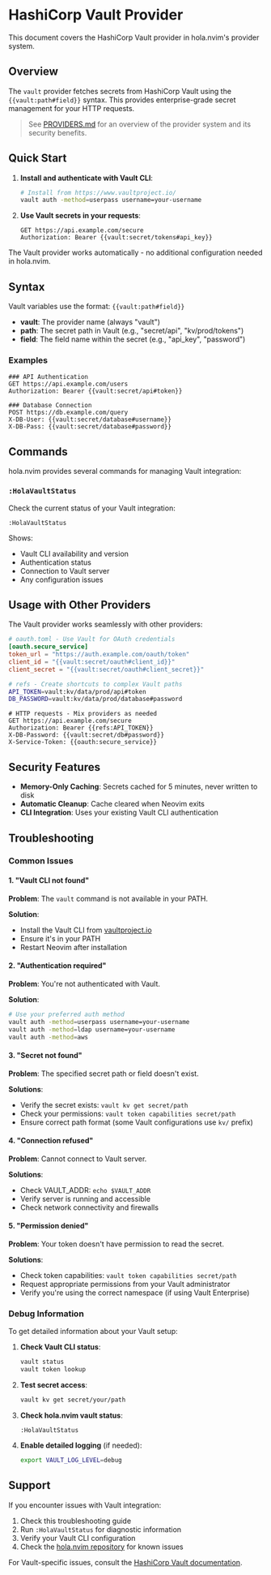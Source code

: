 # HashiCorp Vault Provider

This document covers the HashiCorp Vault provider in hola.nvim's provider system.

## Overview

The `vault` provider fetches secrets from HashiCorp Vault using the `{{vault:path#field}}` syntax. This provides enterprise-grade secret management for your HTTP requests.

> See [PROVIDERS.md](PROVIDERS.md) for an overview of the provider system and its security benefits.

## Quick Start

1. **Install and authenticate with Vault CLI**:
   ```bash
   # Install from https://www.vaultproject.io/
   vault auth -method=userpass username=your-username
   ```

2. **Use Vault secrets in your requests**:
   ```http
   GET https://api.example.com/secure
   Authorization: Bearer {{vault:secret/tokens#api_key}}
   ```

The Vault provider works automatically - no additional configuration needed in hola.nvim.

## Syntax

Vault variables use the format: `{{vault:path#field}}`

- **vault**: The provider name (always "vault")
- **path**: The secret path in Vault (e.g., "secret/api", "kv/prod/tokens")
- **field**: The field name within the secret (e.g., "api_key", "password")

### Examples

```http
### API Authentication
GET https://api.example.com/users
Authorization: Bearer {{vault:secret/api#token}}

### Database Connection
POST https://db.example.com/query
X-DB-User: {{vault:secret/database#username}}
X-DB-Pass: {{vault:secret/database#password}}
```

## Commands

hola.nvim provides several commands for managing Vault integration:

### `:HolaVaultStatus`
Check the current status of your Vault integration:
```
:HolaVaultStatus
```

Shows:
- Vault CLI availability and version
- Authentication status
- Connection to Vault server
- Any configuration issues

## Usage with Other Providers

The Vault provider works seamlessly with other providers:

```toml
# oauth.toml - Use Vault for OAuth credentials
[oauth.secure_service]
token_url = "https://auth.example.com/oauth/token"
client_id = "{{vault:secret/oauth#client_id}}"
client_secret = "{{vault:secret/oauth#client_secret}}"
```

```bash
# refs - Create shortcuts to complex Vault paths
API_TOKEN=vault:kv/data/prod/api#token
DB_PASSWORD=vault:kv/data/prod/database#password
```

```http
# HTTP requests - Mix providers as needed
GET https://api.example.com/secure
Authorization: Bearer {{refs:API_TOKEN}}
X-DB-Password: {{vault:secret/db#password}}
X-Service-Token: {{oauth:secure_service}}
```

## Security Features

- **Memory-Only Caching**: Secrets cached for 5 minutes, never written to disk
- **Automatic Cleanup**: Cache cleared when Neovim exits
- **CLI Integration**: Uses your existing Vault CLI authentication

## Troubleshooting

### Common Issues

#### 1. "Vault CLI not found"
**Problem**: The `vault` command is not available in your PATH.

**Solution**:
- Install the Vault CLI from [vaultproject.io](https://www.vaultproject.io/)
- Ensure it's in your PATH
- Restart Neovim after installation

#### 2. "Authentication required"
**Problem**: You're not authenticated with Vault.

**Solution**:
```bash
# Use your preferred auth method
vault auth -method=userpass username=your-username
vault auth -method=ldap username=your-username
vault auth -method=aws
```

#### 3. "Secret not found"
**Problem**: The specified secret path or field doesn't exist.

**Solutions**:
- Verify the secret exists: `vault kv get secret/path`
- Check your permissions: `vault token capabilities secret/path`
- Ensure correct path format (some Vault configurations use `kv/` prefix)

#### 4. "Connection refused"
**Problem**: Cannot connect to Vault server.

**Solutions**:
- Check VAULT_ADDR: `echo $VAULT_ADDR`
- Verify server is running and accessible
- Check network connectivity and firewalls

#### 5. "Permission denied"
**Problem**: Your token doesn't have permission to read the secret.

**Solutions**:
- Check token capabilities: `vault token capabilities secret/path`
- Request appropriate permissions from your Vault administrator
- Verify you're using the correct namespace (if using Vault Enterprise)

### Debug Information

To get detailed information about your Vault setup:

1. **Check Vault CLI status**:
   ```bash
   vault status
   vault token lookup
   ```

2. **Test secret access**:
   ```bash
   vault kv get secret/your/path
   ```

3. **Check hola.nvim vault status**:
   ```
   :HolaVaultStatus
   ```

4. **Enable detailed logging** (if needed):
   ```bash
   export VAULT_LOG_LEVEL=debug
   ```

## Support

If you encounter issues with Vault integration:

1. Check this troubleshooting guide
2. Run `:HolaVaultStatus` for diagnostic information
3. Verify your Vault CLI configuration
4. Check the [hola.nvim repository](https://github.com/malev/hola.nvim) for known issues

For Vault-specific issues, consult the [HashiCorp Vault documentation](https://www.vaultproject.io/docs).
